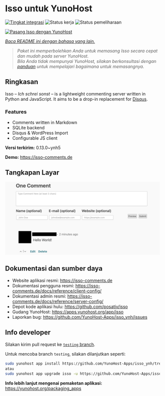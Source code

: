 <!--
N.B.: README ini dibuat secara otomatis oleh <https://github.com/YunoHost/apps/tree/master/tools/readme_generator>
Ini TIDAK boleh diedit dengan tangan.
-->

# Isso untuk YunoHost

[![Tingkat integrasi](https://dash.yunohost.org/integration/isso.svg)](https://ci-apps.yunohost.org/ci/apps/isso/) ![Status kerja](https://ci-apps.yunohost.org/ci/badges/isso.status.svg) ![Status pemeliharaan](https://ci-apps.yunohost.org/ci/badges/isso.maintain.svg)

[![Pasang Isso dengan YunoHost](https://install-app.yunohost.org/install-with-yunohost.svg)](https://install-app.yunohost.org/?app=isso)

*[Baca README ini dengan bahasa yang lain.](./ALL_README.md)*

> *Paket ini memperbolehkan Anda untuk memasang Isso secara cepat dan mudah pada server YunoHost.*  
> *Bila Anda tidak mempunyai YunoHost, silakan berkonsultasi dengan [panduan](https://yunohost.org/install) untuk mempelajari bagaimana untuk memasangnya.*

## Ringkasan

Isso – *Ich schrei sonst* – is a lightweight commenting server written in Python and JavaScript. It aims to be a drop-in replacement for
[Disqus](http://disqus.com).

### Features

- Comments written in Markdown
- SQLite backend
- Disqus & WordPress Import
- Configurable JS client 

**Versi terkirim:** 0.13.0~ynh5

**Demo:** <https://isso-comments.de>

## Tangkapan Layar

![Tangkapan Layar pada Isso](./doc/screenshots/example.jpg)

## Dokumentasi dan sumber daya

- Website aplikasi resmi: <https://isso-comments.de>
- Dokumentasi pengguna resmi: <https://isso-comments.de/docs/reference/client-config/>
- Dokumentasi admin resmi: <https://isso-comments.de/docs/reference/server-config/>
- Depot kode aplikasi hulu: <https://github.com/posativ/isso>
- Gudang YunoHost: <https://apps.yunohost.org/app/isso>
- Laporkan bug: <https://github.com/YunoHost-Apps/isso_ynh/issues>

## Info developer

Silakan kirim pull request ke [`testing` branch](https://github.com/YunoHost-Apps/isso_ynh/tree/testing).

Untuk mencoba branch `testing`, silakan dilanjutkan seperti:

```bash
sudo yunohost app install https://github.com/YunoHost-Apps/isso_ynh/tree/testing --debug
atau
sudo yunohost app upgrade isso -u https://github.com/YunoHost-Apps/isso_ynh/tree/testing --debug
```

**Info lebih lanjut mengenai pemaketan aplikasi:** <https://yunohost.org/packaging_apps>
